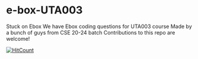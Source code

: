 # e-box-UTA003
Stuck on Ebox 
We have Ebox coding questions for UTA003 course
Made by a bunch of guys from CSE 20-24 batch
Contributions to this repo are welcome!

[![HitCount](http://hits.dwyl.com/dwyl/hits.svg)](https://github.com/Concept-Team/e-box-UTA003)
